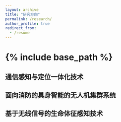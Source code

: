 ```yaml
---
layout: archive
title: "研究方向"
permalink: /research/
author_profile: true
redirect_from:
  - /resume
---
```


{% include base_path %}
======

## 通信感知与定位一体化技术

## 面向消防的具身智能的无人机集群系统

## 基于无线信号的生命体征感知技术